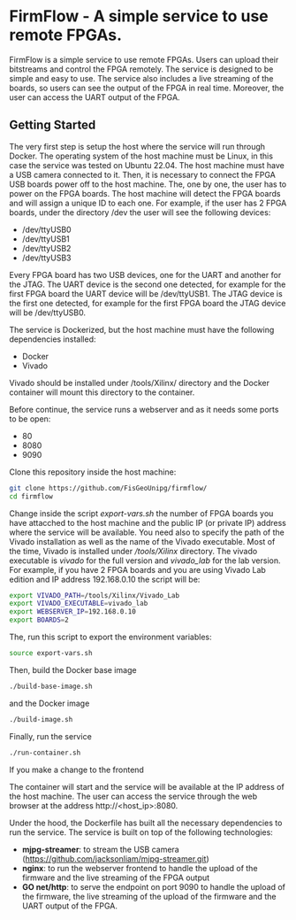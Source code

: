 # FirmFlow - A simple service to use remote FPGAs.

FirmFlow is a simple service to use remote FPGAs. Users can upload their bitstreams and control the FPGA remotely. The service is designed to be simple and easy to use. The service also includes a live streaming of the boards, so users can see the output of the FPGA in real time.
Moreover, the user can access the UART output of the FPGA.

## Getting Started
The very first step is setup the host where the service will run through Docker.
The operating system of the host machine must be Linux, in this case the service was tested on Ubuntu 22.04. The host machine must have a USB camera connected to it. 
Then, it is necessary to connect the FPGA USB boards power off to the host machine. The, one by one, the user has to power on the FPGA boards. The host machine will detect the FPGA boards and will assign a unique ID to each one. For example, if the user has 2 FPGA boards, under the directory /dev the user will see the following devices:
- /dev/ttyUSB0
- /dev/ttyUSB1
- /dev/ttyUSB2
- /dev/ttyUSB3

Every FPGA board has two USB devices, one for the UART and another for the JTAG. The UART device is the second one detected, for example for the first FPGA board the UART device will be /dev/ttyUSB1. The JTAG device is the first one detected, for example for the first FPGA board the JTAG device will be /dev/ttyUSB0.

The service is Dockerized, but the host machine must have the following dependencies installed:
- Docker
- Vivado

Vivado should be installed under /tools/Xilinx/ directory and the Docker container will mount this directory to the container.

Before continue, the service runs a webserver and as it needs some ports to be open:
- 80
- 8080
- 9090

Clone this repository inside the host machine:
```bash
git clone https://github.com/FisGeoUnipg/firmflow/
cd firmflow
```
Change inside the script *export-vars.sh* the number of FPGA boards you have attacched to the host machine and the public IP (or private IP) address where the service will be available. You need also to specify the path of the Vivado installation as well as the name of the Vivado executable.
Most of the time, Vivado is installed under */tools/Xilinx* directory. The vivado executable is *vivado* for the full version and *vivado_lab* for the lab version.
For example, if you have 2 FPGA boards and you are using Vivado Lab edition and IP address 192.168.0.10 the script will be:
```bash
export VIVADO_PATH=/tools/Xilinx/Vivado_Lab
export VIVADO_EXECUTABLE=vivado_lab
export WEBSERVER_IP=192.168.0.10
export BOARDS=2
```
The, run this script to export the environment variables:
```bash
source export-vars.sh
```
Then, build the Docker base image 
```bash
./build-base-image.sh
```
and the Docker image
```bash
./build-image.sh
```
Finally, run the service
```bash
./run-container.sh
```

If you make a change to the frontend

The container will start and the service will be available at the IP address of the host machine. The user can access the service through the web browser at the address http://<host_ip>:8080.

Under the hood, the Dockerfile has built all the necessary dependencies to run the service. The service is built on top of the following technologies:

- **mjpg-streamer**: to stream the USB camera (https://github.com/jacksonliam/mjpg-streamer.git)
- **nginx**: to run the webserver frontend to handle the upload of the firmware and the live streaming of the FPGA output
- **GO net/http**: to serve the endpoint on port 9090 to handle the upload of the firmware, the live streaming of the upload of the firmware and the UART output of the FPGA.


